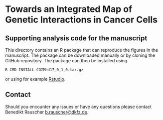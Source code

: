 # Towards an Integrated Map of Genetic Interactions in Cancer Cells
## Supporting analysis code for the manuscript

This directory contains an R package that can reproduce the figures in the manuscript. The package can be downloaded manually or by cloning the GitHub repository. The package can then be installed using 

```{sh}
R CMD INSTALL CGIMhd17_0_1_0.tar.gz
```

or using for example [Rstudio](https://www.rstudio.com/).

## Contact

Should you encounter any issues or have any questions please contact Benedikt Rauscher <b.rauscher@dkfz.de>.
